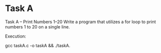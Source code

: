 # Task A

Task A – Print Numbers 1–20
Write a program that utilizes a for loop to print numbers 1 to 20 on a single line.

Execution:

gcc taskA.c -o taskA && ./taskA.
